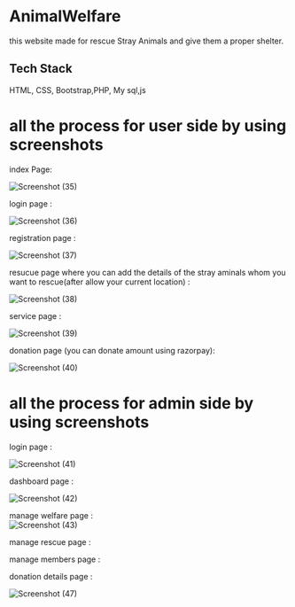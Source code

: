# AnimalWelfare
this website made for rescue Stray Animals and give them a proper shelter.

## Tech Stack

 HTML, CSS, Bootstrap,PHP, My sql,js

# all the process for user side by using screenshots
index Page:<br>

![Screenshot (35)](https://github.com/sayan39/AnimalWelfare/assets/118959230/9cf9ee05-f12b-4ab1-a943-dc574cdd3ea3)

login page :<br>

![Screenshot (36)](https://github.com/sayan39/AnimalWelfare/assets/118959230/dd40c9b8-ca1e-459f-8cdf-3feee4e55a30)

registration page :<br>

![Screenshot (37)](https://github.com/sayan39/AnimalWelfare/assets/118959230/d15038a8-5a9f-413a-927f-ed2f6b043811)

resucue page where you can add the details of the stray aminals whom you want to rescue(after allow your current location) :<br>

![Screenshot (38)](https://github.com/sayan39/AnimalWelfare/assets/118959230/0992853b-c8c6-4daa-ba3e-63195559cbb5)

service page : <br>

![Screenshot (39)](https://github.com/sayan39/AnimalWelfare/assets/118959230/14fc1144-0758-4a54-9fc1-9cf04ac2003c)

donation page (you can donate amount using razorpay):<br>

![Screenshot (40)](https://github.com/sayan39/AnimalWelfare/assets/118959230/ce337d9c-67ee-4aba-9783-cb6a131f5454)

# all the process for admin side by using screenshots
login page :<br>

![Screenshot (41)](https://github.com/sayan39/AnimalWelfare/assets/118959230/7e9ac7af-118e-4b41-b0a1-4d56f2971e3e)

dashboard page : <br>

![Screenshot (42)](https://github.com/sayan39/AnimalWelfare/assets/118959230/2e63d367-af05-4381-a3e1-d5cbdd96c815)

manage welfare page :<br>
![Screenshot (43)](https://github.com/sayan39/AnimalWelfare/assets/118959230/687b9d00-57c8-496b-b4ce-f093e2946c56)

manage rescue page :<br>

manage members page :<br>

 donation details page :<br>

![Screenshot (47)](https://github.com/sayan39/AnimalWelfare/assets/118959230/04145b80-e30f-47a3-ab00-a186efd6f077)




